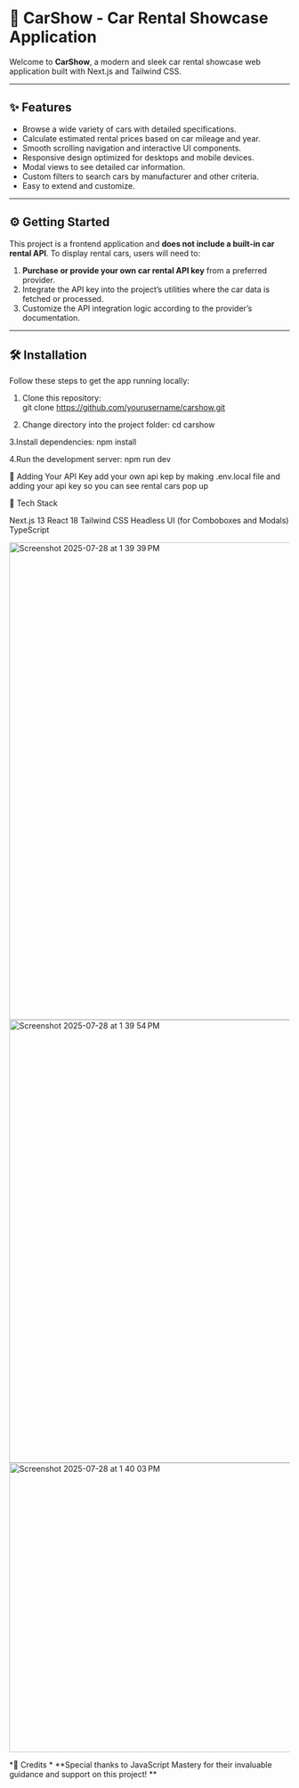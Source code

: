 # 🚗 CarShow - Car Rental Showcase Application

Welcome to **CarShow**, a modern and sleek car rental showcase web application built with Next.js and Tailwind CSS.

---

## ✨ Features

- Browse a wide variety of cars with detailed specifications.  
- Calculate estimated rental prices based on car mileage and year.  
- Smooth scrolling navigation and interactive UI components.  
- Responsive design optimized for desktops and mobile devices.  
- Modal views to see detailed car information.  
- Custom filters to search cars by manufacturer and other criteria.  
- Easy to extend and customize.

---

## ⚙️ Getting Started

This project is a frontend application and **does not include a built-in car rental API**. To display rental cars, users will need to:

1. **Purchase or provide your own car rental API key** from a preferred provider.  
2. Integrate the API key into the project’s utilities where the car data is fetched or processed.  
3. Customize the API integration logic according to the provider’s documentation.

---

## 🛠 Installation

Follow these steps to get the app running locally:

1. Clone this repository:  
git clone https://github.com/yourusername/carshow.git

 2. Change directory into the project folder:
 cd carshow

 3.Install dependencies:
 npm install

 4.Run the development server:
 npm run dev

🔑 Adding Your API Key
add your own api kep by making .env.local file and adding your api key so you can see rental cars pop up

🧰 Tech Stack

Next.js 13
React 18
Tailwind CSS
Headless UI (for Comboboxes and Modals)
TypeScript

<img width="1517" height="858" alt="Screenshot 2025-07-28 at 1 39 39 PM" src="https://github.com/user-attachments/assets/8b9093ad-b293-4312-8565-c643e031f7a8" />
<img width="849" height="796" alt="Screenshot 2025-07-28 at 1 39 54 PM" src="https://github.com/user-attachments/assets/ef25186f-fcb7-49c4-b844-42f17239b050" />
<img width="841" height="520" alt="Screenshot 2025-07-28 at 1 40 03 PM" src="https://github.com/user-attachments/assets/d309205d-f6e7-4d17-bf5a-c3495d2d0b7e" />




*🙏 Credits *
**Special thanks to JavaScript Mastery for their invaluable guidance and support on this project! **











